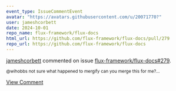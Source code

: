 ```yaml
---
event_type: IssueCommentEvent
avatar: "https://avatars.githubusercontent.com/u/20071770?"
user: jameshcorbett
date: 2024-10-01
repo_name: flux-framework/flux-docs
html_url: https://github.com/flux-framework/flux-docs/pull/279
repo_url: https://github.com/flux-framework/flux-docs
---
```


<a href='https://github.com/jameshcorbett' target='_blank'>jameshcorbett</a> commented on issue <a href='https://github.com/flux-framework/flux-docs/pull/279' target='_blank'>flux-framework/flux-docs#279</a>.

<small>@wihobbs not sure what happened to mergify can you merge this for me?...</small>

<a href='https://github.com/flux-framework/flux-docs/pull/279' target='_blank'>View Comment</a>